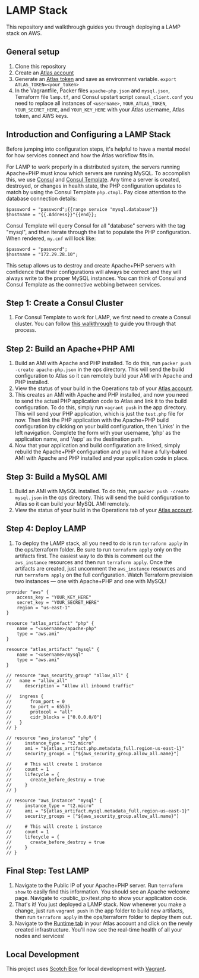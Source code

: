 LAMP Stack
===================
This repository and walkthrough guides you through deploying a LAMP stack on AWS.

General setup
-------------
1. Clone this repository
2. Create an [Atlas account](https://atlas.hashicorp.com/account/new?utm_source=github&utm_medium=examples&utm_campaign=lamp)
3. Generate an [Atlas token](https://atlas.hashicorp.com/settings/tokens) and save as environment variable. 
`export ATLAS_TOKEN=<your_token>`
4. In the Vagrantfile, Packer files `apache-php.json` and `mysql.json`, Terraform file `lamp.tf`, and Consul upstart script `consul_client.conf` you need to replace all instances of `<username>`,  `YOUR_ATLAS_TOKEN`, `YOUR_SECRET_HERE`, and `YOUR_KEY_HERE` with your Atlas username, Atlas token, and AWS keys.

Introduction and Configuring a LAMP Stack
-----------------------------------------------
Before jumping into configuration steps, it's helpful to have a mental model for how services connect and how the Atlas workflow fits in. 

For LAMP to work properly in a distributed system, the servers running Apache+PHP must know which servers are running MySQL. To accomplish this, we use [Consul](https://consul.io) and [Consul Template](https://github.com/hashicorp/consul-template). Any time a server is created, destroyed, or changes in health state, the PHP configuration updates to match by using the Consul Template `php.ctmpl`. Pay close attention to the database connection details:

```
$password = "password";{{range service "mysql.database"}}
$hostname = "{{.Address}}"{{end}};
```

Consul Template will query Consul for all "database" servers with the tag "mysql", and then iterate through the list to populate the PHP configuration. When rendered, `my.cnf` will look like:

```
$password = "password";
$hostname = "172.29.28.10";
```
This setup allows us to destroy and create Apache+PHP servers with confidence that their configurations will always be correct and they will always write to the proper MySQL instances. You can think of Consul and Consul Template as the connective webbing between services. 

Step 1: Create a Consul Cluster
-------------------------
1. For Consul Template to work for LAMP, we first need to create a Consul cluster. You can follow [this walkthrough](https://github.com/hashicorp/atlas-examples/tree/master/consul) to guide you through that process. 

Step 2: Build an Apache+PHP AMI
---------------------
1. Build an AMI with Apache and PHP installed. To do this, run `packer push -create apache-php.json` in the ops directory. This will send the build configuration to Atlas so it can remotely build your AMI with Apache and PHP installed.
2. View the status of your build in the Operations tab of your [Atlas account](atlas.hashicorp.com/operations).
3. This creates an AMI with Apache and PHP installed, and now you need to send the actual PHP application code to Atlas and link it to the build configuration. To do this, simply run `vagrant push` in the app directory. This will send your PHP application, which is just the `test.php` file for now. Then link the PHP application with the Apache+PHP build configuration by clicking on your build configuration, then 'Links' in the left navigation. Complete the form with your username, 'php' as the application name, and '/app' as the destination path.
4. Now that your application and build configuration are linked, simply rebuild the Apache+PHP configuration and you will have a fully-baked AMI with Apache and PHP installed and your application code in place.

Step 3: Build a MySQL AMI
-------------------
1. Build an AMI with MySQL installed. To do this, run `packer push -create mysql.json` in the ops directory. This will send the build configuration to Atlas so it can build your MySQL AMI remotely. 
2. View the status of your build in the Operations tab of your [Atlas account](atlas.hashicorp.com/operations).

Step 4: Deploy LAMP
--------------------------
1. To deploy the LAMP stack, all you need to do is run `terraform apply` in the ops/terraform folder. Be sure to run `terraform apply` only on the artifacts first. The easiest way to do this is comment out the `aws_instance` resources and then run `terraform apply`. Once the artifacts are created, just uncomment the `aws_instance` resources and run `terraform apply` on the full configuration. Watch Terraform provision two instances — one with Apache+PHP and one with MySQL! 
```
provider "aws" {
    access_key = "YOUR_KEY_HERE"
    secret_key = "YOUR_SECRET_HERE"
    region = "us-east-1"
}

resource "atlas_artifact" "php" {
    name = "<username>/apache-php"
    type = "aws.ami"
}

resource "atlas_artifact" "mysql" {
    name = "<username>/mysql"
    type = "aws.ami"
}

// resource "aws_security_group" "allow_all" {
//   name = "allow_all"
//     description = "Allow all inbound traffic"

//   ingress {
//       from_port = 0
//       to_port = 65535
//       protocol = "all"
//       cidr_blocks = ["0.0.0.0/0"]
//   }
// }

// resource "aws_instance" "php" {
//     instance_type = "t2.micro"
//     ami = "${atlas_artifact.php.metadata_full.region-us-east-1}"
//     security_groups = ["${aws_security_group.allow_all.name}"]

//     # This will create 1 instance
//     count = 1
//     lifecycle = {
//       create_before_destroy = true  
//     }
// }

// resource "aws_instance" "mysql" {
//     instance_type = "t2.micro"
//     ami = "${atlas_artifact.mysql.metadata_full.region-us-east-1}"
//     security_groups = ["${aws_security_group.allow_all.name}"]

//     # This will create 1 instance
//     count = 1
//     lifecycle = {
//       create_before_destroy = true  
//     }
// }
```

Final Step: Test LAMP
------------------------
1. Navigate to the Public IP of your Apache+PHP server. Run `terraform show` to easily find this information. You should see an Apache welcome page. Navigate to <public_ip>/test.php to show your application code.
2. That's it! You just deployed a LAMP stack. Now whenever you make a change, just run `vagrant push` in the app folder to build new artifacts, then run `terraform apply` in the ops/terraform folder to deploy them out.
3. Navigate to the [Runtime tab](https://atlas.hashicorp.com/runtime) in your Atlas account and click on the newly created infrastructure. You'll now see the real-time health of all your nodes and services!

Local Development
------------------
This project uses [Scotch Box](https://box.scotch.io/) for local development with [Vagrant](https://vagrantup.com). 
